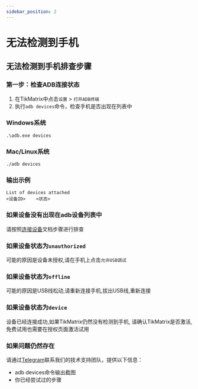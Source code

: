 ```yaml
---
sidebar_position: 2
---
```


# 无法检测到手机

## 无法检测到手机排查步骤

### 第一步：检查ADB连接状态

1. 在TikMatrix中点击`设置` > `打开ADB终端`  
2. 执行`adb devices`命令，检查手机是否出现在列表中

### Windows系统

```shell
.\adb.exe devices
```

### Mac/Linux系统

```shell
./adb devices
```

### 输出示例

```shell
List of devices attached
<设备ID>    <状态>
```

### 如果设备没有出现在adb设备列表中

请按照[连接设备](../tutorial-basics/1.connect-to-devices.md)文档步骤进行排查

### 如果设备状态为`unauthorized`

可能的原因是设备未授权,请在手机上点击`允许USB调试`

### 如果设备状态为`offline`

可能的原因是USB线松动,请重新连接手机,拔出USB线,重新连接

### 如果设备状态为`device`

设备已经连接成功,如果TikMatrix仍然没有检测到手机, 请确认TikMatrix是否激活, 免费试用也需要在授权页面激活试用

### 如果问题仍然存在

请通过[Telegram](https://t.me/tikmatrix_agent_bot)联系我们的技术支持团队，提供以下信息：

- adb devices命令输出截图
- 你已经尝试过的步骤
